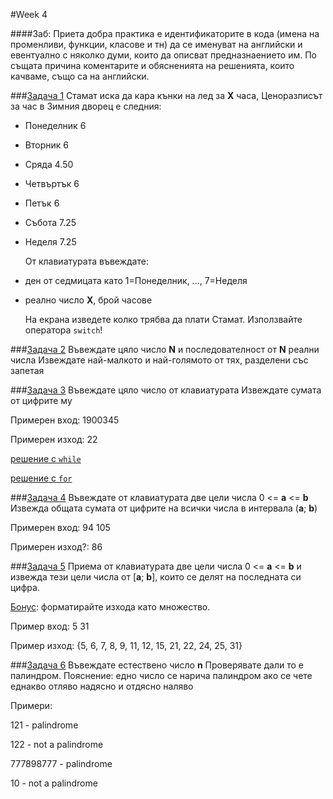 #Week 4

####Заб:
Приета добра практика е идентификаторите в кода (имена на променливи, функции, класове и тн)
да се именуват на английски и евентуално с няколко думи, които да описват предназнаението им.
По същата причина коментарите и обясненията на решенията, които качваме, също са на английски.

###[Задача 1](1zad.cpp)
Стамат иска да кара кънки на лед за __X__ часа,
 Ценоразписът за час в Зимния дворец е следния:
 
* Понеделник 6
* Вторник    6
* Сряда      4.50
* Четвъртък  6
* Петък      6
* Събота     7.25
* Неделя     7.25

  От клавиатурата въвеждате:

* ден от седмицата като 1=Понеделник, ..., 7=Неделя
* реално число __X__, брой часове

  На екрана изведете колко трябва да плати Стамат.
  Използвайте оператора `switch`!




###[Задача 2](2zad.cpp)
Въвеждате цяло число __N__ и последователност от __N__ реални числа
Извеждате най-малкото и най-голямото от тях, разделени със запетая




###[Задача 3](3zad.cpp)
Въвеждате цяло число от клавиатурата
 Извеждате сумата от цифрите му

 Примерен вход: 1900345

 Примерен изход: 22

[решение с `while`](3zad.cpp)

[решение с `for`](3zad_bonus.cpp)




###[Задача 4](4zad.cpp)
Въвеждате от клавиатурата две цели числа 0 <= __a__ <= __b__
 Извежда общата сумата от цифрите на всички числа в интервала (__a__; __b__)

 Примерен вход: 94 105

 Примерен изход?: 86




###[Задача 5](5zad.cpp)
Приема от клавиатурата две цели числа 0 <= __a__ <= __b__ и извежда тези цели числа от [__a__; __b__],
които се делят на последната си цифра.

[Бонус](5zad_bonus.cpp): форматирайте изхода като множество.

Пример вход: 5 31

Пример изход: {5, 6, 7, 8, 9, 11, 12, 15, 21, 22, 24, 25, 31}




###[Задача 6](6zad.cpp)
Въвеждате естествено число __n__
Проверявате дали то е палиндром.
Пояснение: едно число се нарича палиндром ако се чете еднакво отляво надясно и отдясно наляво

Примери:

121 - palindrome

122 - not a palindrome

777898777 - palindrome

10 - not a palindrome
